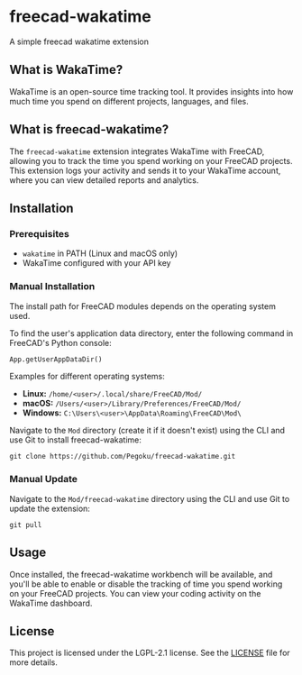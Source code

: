 # freecad-wakatime
A simple freecad wakatime extension

## What is WakaTime?
WakaTime is an open-source time tracking tool. It provides insights into how much time you spend on different projects, languages, and files.

## What is freecad-wakatime?
The `freecad-wakatime` extension integrates WakaTime with FreeCAD, allowing you to track the time you spend working on your FreeCAD projects. This extension logs your activity and sends it to your WakaTime account, where you can view detailed reports and analytics.

## Installation

### Prerequisites
- `wakatime` in PATH (Linux and macOS only)
- WakaTime configured with your API key 


<!-- ### Automatic Installation (WIP)
In the future this plugin may be in the Freecad-addons repo
The recommended way to install freecad-wakatime is via FreeCAD's [Addon Manager](https://wiki.freecad.org/Std_AddonMgr) under `Tools > Addon Manager` dropdown menu.

Search for **freecad-wakatime** in the workbench category. -->

### Manual Installation

The install path for FreeCAD modules depends on the operating system used.

To find the user's application data directory, enter the following command in FreeCAD's Python console:

```python
App.getUserAppDataDir()
```

Examples for different operating systems:

- **Linux:** `/home/<user>/.local/share/FreeCAD/Mod/`
- **macOS:** `/Users/<user>/Library/Preferences/FreeCAD/Mod/`
- **Windows:** `C:\Users\<user>\AppData\Roaming\FreeCAD\Mod\`

Navigate to the `Mod` directory (create it if it doesn't exist) using the CLI and use Git to install freecad-wakatime:

```shell
git clone https://github.com/Pegoku/freecad-wakatime.git
```

### Manual Update

Navigate to the `Mod/freecad-wakatime` directory using the CLI and use Git to update the extension:

```shell
git pull
```

## Usage
Once installed, the freecad-wakatime workbench will be available, and you'll be able to enable or disable the tracking of time you spend working on your FreeCAD projects. You can view your coding activity on the WakaTime dashboard.

## License
This project is licensed under the LGPL-2.1 license. See the [LICENSE](https://github.com/Pegoku/freecad-wakatime/blob/main/LICENSE) file for more details.

